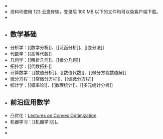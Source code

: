 -
- 资料均使用 123 云盘传输，登录后 100 MB 以下的文件均可以免客户端下载。
-
- ## 数学基础
- 分析学：[[数学分析]]、[[泛函分析]]、[[变分法]]
- 代数学：[[高等代数]]
- 几何学：[[解析几何]]、[[微分几何]]
- 拓扑学：[[代数拓扑]]
- 计算数学：[[数值分析]]、[[数值代数]]、[[微分方程数值解]]
- 微分方程：[[常微分方程]]、[[偏微分方程]]
- 统计学：[[概率论]]、[[数理统计]]、[[多元统计分析]]
- ## 前沿应用数学
- 凸优化：[Lectures on Convex Optimization](https://www.123pan.com/s/plj7Vv-Z3223.html)
- 机器学习：[[机器学习]]。
-
-
